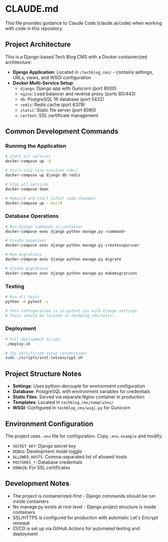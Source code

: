 # CLAUDE.md

This file provides guidance to Claude Code (claude.ai/code) when working with code in this repository.

## Project Architecture

This is a Django-based Tech Blog CMS with a Docker containerized architecture:

- **Django Application**: Located in `/techblog_cms/` - contains settings, URLs, views, and WSGI configuration
- **Docker Multi-Service Setup**: 
  - `django`: Django app with Gunicorn (port 8000)
  - `nginx`: Load balancer and reverse proxy (ports 80/443)
  - `db`: PostgreSQL 16 database (port 5432)
  - `redis`: Redis cache (port 6379)
  - `static`: Static file server (port 8080)
  - `certbot`: SSL certificate management

## Common Development Commands

### Running the Application
```bash
# Start all services
docker-compose up -d

# Start only core services (dev)
docker-compose up django db redis

# Stop all services
docker-compose down

# Rebuild and start (after code changes)
docker-compose up --build
```

### Database Operations
```bash
# Run Django commands in container
docker-compose exec django python manage.py <command>

# Create superuser
docker-compose exec django python manage.py createsuperuser

# Run migrations
docker-compose exec django python manage.py migrate

# Create migrations
docker-compose exec django python manage.py makemigrations
```

### Testing
```bash
# Run all tests
python -m pytest -v

# Test configuration is in pytest.ini with Django settings
# Tests should be located in techblog_cms/tests/
```

### Deployment
```bash
# Full deployment script
./deploy.sh

# SSL certificate setup (production)
sudo ./scripts/init-letsencrypt.sh
```

## Project Structure Notes

- **Settings**: Uses python-decouple for environment configuration
- **Database**: PostgreSQL with environment variables for credentials
- **Static Files**: Served via separate Nginx container in production
- **Templates**: Located in `techblog_cms/templates/`
- **WSGI**: Configured in `techblog_cms/wsgi.py` for Gunicorn

## Environment Configuration

The project uses `.env` file for configuration. Copy `.env.example` and modify:
- `SECRET_KEY`: Django secret key
- `DEBUG`: Development mode toggle
- `ALLOWED_HOSTS`: Comma-separated list of allowed hosts
- `POSTGRES_*`: Database credentials
- `DOMAIN`: For SSL certificates

## Development Notes

- The project is containerized-first - Django commands should be run inside containers
- No manage.py exists at root level - Django project structure is inside containers
- SSL/HTTPS is configured for production with automatic Let's Encrypt renewal
- CI/CD is set up via GitHub Actions for automated testing and deployment